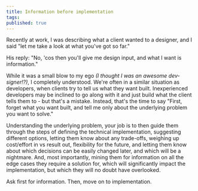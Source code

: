 ```yaml
---
title: Information before implementation
tags:
published: true
---
```


Recently at work, I was describing what a client wanted to a designer, and I said "let me take a look at what you've got so far."

His reply: "No, 'cos then you'll give me design input, and what I want is information."

While it was a small blow to my ego *(I thought I was an awesome dev-signer!?)*, I completely understood. We're often in a similar situation as developers, when clients try to tell us what they want built. Inexperienced developers may be inclined to go along with it and just build what the client tells them to - but that's a mistake. Instead, that's the time to say "First, forget what you want built, and tell me only about the underlying problem you want to solve."

Understanding the underlying problem, your job is to then guide them through the steps of defining the technical implementation, suggesting different options, letting them know about any trade-offs, weighing up cost/effort in vs result out, flexibility for the future, and letting them know about which decisions can be easily changed later, and which will be a nightmare. And, most importantly, mining them for information on all the edge cases they require a solution for, which will significantly impact the implementation, but which they will no doubt have overlooked.

Ask first for information. Then, move on to implementation.